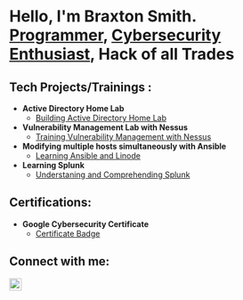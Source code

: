 <h1>Hello, I'm Braxton Smith. <br/><a href="https://github.com/BraxtonS">Programmer</a>, <a href="https://www.linkedin.com/in/braxton-smith/">Cybersecurity Enthusiast</a>, Hack of all Trades</h1>

<h2> Tech Projects/Trainings :</h2>

- <b>Active Directory Home Lab</b>
  - [Building Active Directory Home Lab](https://github.com/BraxtonS/ActiveDirectoryLab)
- <b>Vulnerability Management Lab with Nessus</b>
  - [Training Vulnerability Management with Nessus](https://github.com/BraxtonS/NessusTraining)
- <b>Modifying multiple hosts simultaneously with Ansible</b>
  - [Learning Ansible and Linode](https://github.com/BraxtonS/AnsibleTraining)
- <b>Learning Splunk</b>
  - [Understaning and Comprehending Splunk](https://github.com/BraxtonS/ActiveDirectoryLab)
<h2>Certifications: </h2>

- <b>Google Cybersecurity Certificate</b>
  - [Certificate Badge](https://www.credly.com/badges/a7a85bbf-0650-45b4-af5f-204f002c0122/linked_in?t=rz346a)
    


<h2> Connect with me:</h2>

[<img align="left" alt="BraxtonSmith | LinkedIn" width="22px" src="https://cdn.jsdelivr.net/npm/simple-icons@v3/icons/linkedin.svg" />][linkedin]

[linkedin]: https://linkedin.com/in/braxton-smith

